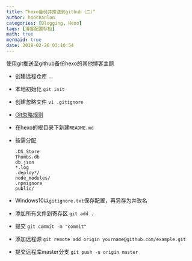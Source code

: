 ```yaml
---
title: “hexo备份并推送到github（二）”
author: hoochanlon
categories: [Blogging, Hexo]
tags: [博客配置存档]
math: true
mermaid: true
date: 2018-02-26 03:10:54
---
```


 使用git推送至github备份hexo的其他博客主题

* 创建远程仓库 ...
* 本地初始化 `git init`
* 创建忽略文件 `vi .gitignore`  
* [Git忽略规则](https://www.cnblogs.com/kevingrace/p/5690241.html)
* 在hexo的根目录下新建`README.md`
* 按需分配

    ```
    .DS_Store
    Thumbs.db
    db.json  
    *.log
    .deploy*/
    node_modules/
    .npmignore
    public/
    ```

* Windows10以`gitignore.txt`保存配置，再另存为并改名
* 添加所有文件到寄存区 `git add .`
* 提交 `git commit -m "commit"`
* 添加远程源 `git remote add origin yourname@github.com/example.git`
* 提交远程库master分支 `git push -u origin master`

